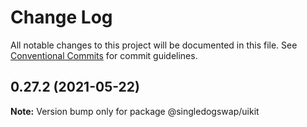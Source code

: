 # Change Log

All notable changes to this project will be documented in this file.
See [Conventional Commits](https://conventionalcommits.org) for commit guidelines.

## 0.27.2 (2021-05-22)

**Note:** Version bump only for package @singledogswap/uikit
